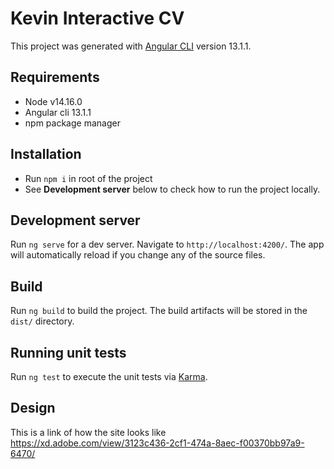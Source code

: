 # Kevin Interactive CV

This project was generated with [Angular CLI](https://github.com/angular/angular-cli) version 13.1.1.

## Requirements
* Node v14.16.0
* Angular cli 13.1.1
* npm package manager

## Installation
* Run `npm i` in root of the project
* See **Development server** below to check how to run the project locally.

## Development server
Run `ng serve` for a dev server. Navigate to `http://localhost:4200/`. The app will automatically reload if you change any of the source files.

## Build
Run `ng build` to build the project. The build artifacts will be stored in the `dist/` directory.

## Running unit tests
Run `ng test` to execute the unit tests via [Karma](https://karma-runner.github.io).

## Design
This is a link of how the site looks like
https://xd.adobe.com/view/3123c436-2cf1-474a-8aec-f00370bb97a9-6470/
